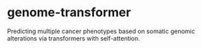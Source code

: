 # genome-transformer
Predicting multiple cancer phenotypes based on somatic genomic alterations via transformers with self-attention.
